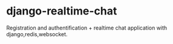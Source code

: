 # django-realtime-chat
Registration and authentification +
realtime chat application with django,redis,websocket.


